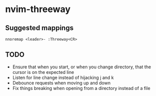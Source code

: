 # nvim-threeway

## Suggested mappings

```
nnoremap <leader>- :Threeway<CR>
```

## TODO

- Ensure that when you start, or when you change directory, that the cursor is on the expected line
- Listen for line change instead of hijacking j and k
- Debounce requests when moving up and down
- Fix things breaking when opening from a directory instead of a file
